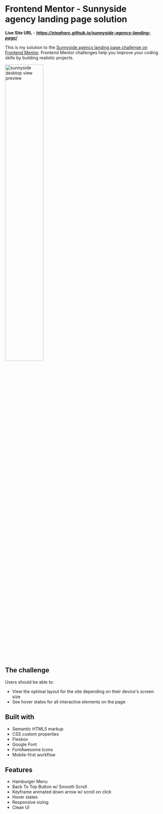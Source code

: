 # Frontend Mentor - Sunnyside agency landing page solution

**Live Site URL** - ***https://stephorc.github.io/sunnyside-agency-landing-page/***

This is my solution to the [Sunnyside agency landing page challenge on Frontend Mentor](https://www.frontendmentor.io/challenges/sunnyside-agency-landing-page-7yVs3B6ef). Frontend Mentor challenges help you improve your coding skills by building realistic projects.

<p>
  <img
    align="center"
    src="design/sunnyside-agency-landing-page.png"
    alt="sunnyside desktop view preview"
    width="50%"
  />
</p>

## The challenge

Users should be able to:

- View the optimal layout for the site depending on their device's screen size
- See hover states for all interactive elements on the page

## Built with

- Semantic HTML5 markup
- CSS custom properties
- Flexbox
- Google Font
- FontAwesome Icons
- Mobile-first workflow

## Features

- Hamburger Menu
- Back To Top Button w/ Smooth Scroll
- Keyframe animated down arrow w/ scroll on click
- Hover states
- Responsive sizing
- Clean UI